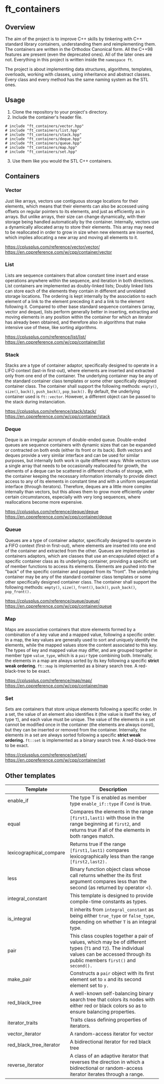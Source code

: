 # ft_containers

## Overview

The aim of the project is to improve C++ skills by tinkering with C++ standard library containers, understanding them
and reimplementing them. The containers are written in the Orthodox Canonical form. All the C++98 features are present 
(even the deprecated ones). All of the later ones are not. Everything in this project is written inside the `namespace ft`.


The project is about implementing data structures, algorithms, templates, overloads, working with classes, using
inheritance and abstract classes. Every class and every method has the same naming system as the STL ones.

## Usage 

1. Clone the repository to your project's directory.
2. Include the container's header file.
```
# include "ft_containers/vector.hpp"
# include "ft_containers/list.hpp"
# include "ft_containers/stack.hpp"
# include "ft_containers/deque.hpp"
# include "ft_containers/queue.hpp"
# include "ft_containers/map.hpp"
# include "ft_containers/set.hpp"
```
3. Use them like you would the STL C++ containers.

## Containers

### Vector

Just like arrays, vectors use contiguous storage locations for their elements, which means that their elements can 
also be accessed using offsets on regular pointers to its elements, and just as efficiently as in arrays. 
But unlike arrays, their size can change dynamically, with their storage being handled automatically by the container.
Internally, vectors use a dynamically allocated array to store their elements. This array may need to be reallocated 
in order to grow in size when new elements are inserted, which implies allocating a new array and moving all elements to it.

https://cplusplus.com/reference/vector/vector/ \
https://en.cppreference.com/w/cpp/container/vector

### List

Lists are sequence containers that allow constant time insert and erase operations anywhere within the sequence, and iteration in both directions.
List containers are implemented as doubly-linked lists; Doubly linked lists can store each of the elements they contain in different and unrelated storage locations. The ordering is kept internally by the association to each element of a link to the element preceding it and a link to the element following it. Compared to other base standard sequence containers (array, vector and deque), lists perform generally better in inserting, extracting and moving elements in any position within the container for which an iterator has already been obtained, and therefore also in algorithms that make intensive use of these, like sorting algorithms.

https://cplusplus.com/reference/list/list/ \
https://en.cppreference.com/w/cpp/container/list

### Stack

Stacks are a type of container adaptor, specifically designed to operate in a LIFO context (last-in first-out),
where elements are inserted and extracted only from one end of the container. The underlying container may
be any of the standard container class templates or some other specifically designed container class.
The container shall support the following methods: `empty()`, `size()`, `back()`, `push_back()`, `pop_back().`
By default, the underlying container used is `ft::vector`. However, a different object can be passed to the stack during
instanciation.

https://cplusplus.com/reference/stack/stack/ \
https://en.cppreference.com/w/cpp/container/stack

### Deque

Deque is an irregular acronym of double-ended queue. Double-ended queues are sequence containers with dynamic sizes that can be expanded or contracted on both ends (either its front or its back). Both vectors and deques provide a very similar interface and can be used for similar purposes, but internally both work in quite different ways: While vectors use a single array that needs to be occasionally reallocated for growth, the elements of a deque can be scattered in different chunks of storage, with the container keeping the necessary information internally to provide direct access to any of its elements in constant time and with a uniform sequential interface (through iterators). Therefore, deques are a little more complex internally than vectors, but this allows them to grow more efficiently under certain circumstances, especially with very long sequences, where reallocations become more expensive.

https://cplusplus.com/reference/deque/deque \
https://en.cppreference.com/w/cpp/container/deque

### Queue

Queues are a type of container adaptor, specifically designed to operate in a FIFO context (first-in first-out), where elements are inserted into one end of the container and extracted from the other. Queues are implemented as containers adaptors, which are classes that use an encapsulated object of a specific container class as its underlying container, providing a specific set of member functions to access its elements. Elements are pushed into the "back" of the specific container and popped from its "front". The underlying container may
be any of the standard container class templates or some other specifically designed container class.
The container shall support the following methods: `empty()`, `size()`, `front()`, `back()`, `push_back()`, `pop_front().`

https://cplusplus.com/reference/queue/queue/ \
https://en.cppreference.com/w/cpp/container/queue

### Map

Maps are associative containers that store elements formed by a combination of a key value and a mapped value,
following a specific order. In a map, the key values are generally used to sort and uniquely identify the elements,
while the mapped values store the content associated to this key. The types of key and mapped value may differ,
and are grouped together in member type `value_type`, which is a `pair` type combining both.
Internally, the elements in a map are always sorted by its key following a specific <b>strict weak ordering.</b>
`ft::map` is implemented as a binary search tree. A red-black-tree to be exact.

https://cplusplus.com/reference/map/map/ \
https://en.cppreference.com/w/cpp/container/map

### Set

Sets are containers that store unique elements following a specific order.
In a set, the value of an element also identifies it (the value is itself the key, of type `T`), and each value
must be unique. The value of the elements in a set cannot be modified once in the container (the elements
are always const), but they can be inserted or removed from the container. Internally, the elements in a
set are always sorted following a specific <b>strict weak ordering.</b> `ft::set` is implemented as a binary search tree.
A red-black-tree to be exact.

https://cplusplus.com/reference/set/set/ \
https://en.cppreference.com/w/cpp/container/set

## Other templates

| Template | Description |
| -------- | ----------- |
| enable_if | The type T is enabled as member type `enable_if::type` if `Cond` is true. |
| equal | Compares the elements in the range `[first1,last1)` with those in the range beginning at `first2`, and returns true if all of the elements in both ranges match. |
| lexicographical_compare | Returns true if the range `[first1,last1)` compares lexicographically less than the range `[first2,last2).` |
| less | Binary function object class whose call returns whether the its first argument compares less than the second (as returned by operator <). |
| integral_constant | This template is designed to provide compile-time constants as types. |
| is_integral | It inherits from `integral_constant` as being either `true_type` or `false_type`, depending on whether `T` is an integral type. |
| pair | This class couples together a pair of values, which may be of different types (`T1` and `T2`). The individual values can be accessed through its public members `first()` and `second().` |
| make_pair | Constructs a `pair` object with its first element set to `x` and its second element set to `y.` |
| red_black_tree | A well-known self-balancing binary search tree that colors its nodes with either red or black colors so as to ensure balancing properties. |
| iterator_traits | Traits class defining properties of iterators. |
| vector_iterator | A random-access iterator for vector |
| red_black_tree_iterator | A bidirectional iterator for red black tree |
| reverse_iterator | A class of an adaptive iterator that reverses the direction in which a bidirectional or random-access iterator iterates through a range. |
